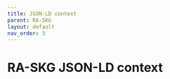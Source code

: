 ```yaml
---
title: JSON-LD context
parent: RA-SKG
layout: default
nav_order: 3
---
```


# RA-SKG JSON-LD context
